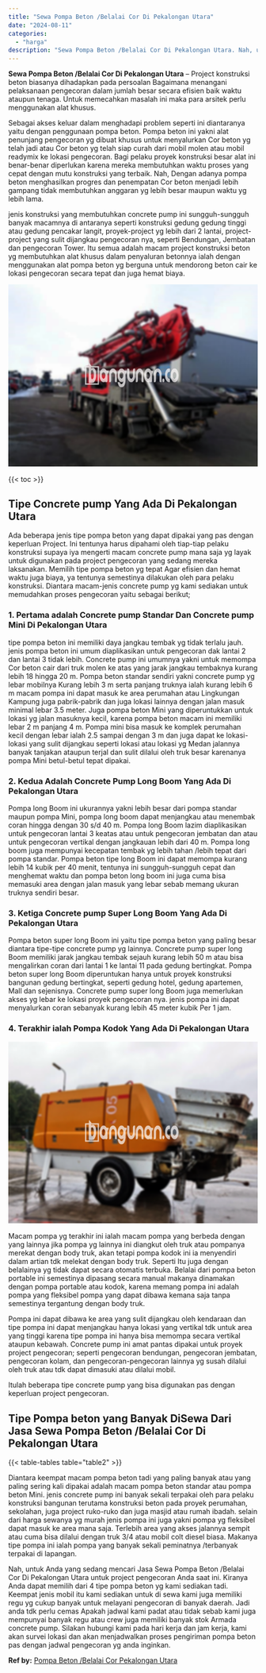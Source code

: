 ```yaml
---
title: "Sewa Pompa Beton /Belalai Cor Di Pekalongan Utara"
date: "2024-08-11"
categories: 
  - "harga"
description: "Sewa Pompa Beton /Belalai Cor Di Pekalongan Utara. Nah, untuk Anda yang sedang mencari Jasa Sewa Pompa Beton /Belalai Cor Di Pekalongan Utara untuk project p..."
---
```


**Sewa Pompa Beton /Belalai Cor Di Pekalongan Utara** – Project konstruksi beton biasanya dihadapkan pada persoalan Bagaimana menangani pelaksanaan pengecoran dalam jumlah besar secara efisien baik waktu ataupun tenaga. Untuk memecahkan masalah ini maka para arsitek perlu menggunakan alat khusus.

Sebagai akses keluar dalam menghadapi problem seperti ini diantaranya yaitu dengan penggunaan pompa beton. Pompa beton ini yakni alat penunjang pengecoran yg dibuat khusus untuk menyalurkan Cor beton yg telah jadi atau Cor beton yg telah siap curah dari mobil molen atau mobil readymix ke lokasi pengecoran. Bagi pelaku proyek konstruksi besar alat ini benar-benar diperlukan karena mereka membutuhkan waktu proses yang cepat dengan mutu konstruksi yang terbaik. Nah, Dengan adanya pompa beton menghasilkan progres dan penempatan Cor beton menjadi lebih gampang tidak membutuhkan anggaran yg lebih besar maupun waktu yg lebih lama.

jenis konstruksi yang membutuhkan concrete pump ini sungguh-sungguh banyak macamnya di antaranya seperti konstruksi gedung gedung tinggi atau gedung pencakar langit, proyek-project yg lebih dari 2 lantai, project-project yang sulit dijangkau pengecoran nya, seperti Bendungan, Jembatan dan pengecoran Tower. Itu semua adalah macam project konstruksi beton yg membutuhkan alat khusus dalam penyaluran betonnya ialah dengan menggunakan alat pompa beton yg berguna untuk mendorong beton cair ke lokasi pengecoran secara tepat dan juga hemat biaya.

![Sewa Pompa Beton /Belalai Cor Di Pekalongan Utara](/images/sewa-concrete-pump-34.png)

{{< toc >}}

## Tipe Concrete pump Yang Ada Di Pekalongan Utara

Ada beberapa jenis tipe pompa beton yang dapat dipakai yang pas dengan keperluan Project. Ini tentunya harus dipahami oleh tiap-tiap pelaku konstruksi supaya iya mengerti macam concrete pump mana saja yg layak untuk digunakan pada project pengecoran yang sedang mereka laksanakan. Memilih tipe pompa beton yg tepat Agar efisien dan hemat waktu juga biaya, ya tentunya semestinya dilakukan oleh para pelaku konstruksi. Diantara macam-jenis concrete pump yg kami sediakan untuk memudahkan proses pengecoran yaitu sebagai berikut;

### 1\. Pertama adalah Concrete pump Standar Dan Concrete pump Mini Di Pekalongan Utara

tipe pompa beton ini memiliki daya jangkau tembak yg tidak terlalu jauh. jenis pompa beton ini umum diaplikasikan untuk pengecoran dak lantai 2 dan lantai 3 tidak lebih. Concrete pump ini umumnya yakni untuk memompa Cor beton cair dari truk molen ke atas yang jarak jangkau tembaknya kurang lebih 18 hingga 20 m. Pompa beton standar sendiri yakni concrete pump yg lebar mobilnya Kurang lebih 3 m serta panjang truknya ialah kurang lebih 6 m macam pompa ini dapat masuk ke area perumahan atau Lingkungan Kampung juga pabrik-pabrik dan juga lokasi lainnya dengan jalan masuk minimal lebar 3.5 meter. Juga pompa beton Mini yang diperuntukkan untuk lokasi yg jalan masuknya kecil, karena pompa beton macam ini memiliki lebar 2 m panjang 4 m. Pompa mini bisa masuk ke komplek perumahan kecil dengan lebar ialah 2.5 sampai dengan 3 m dan juga dapat ke lokasi-lokasi yang sulit dijangkau seperti lokasi atau lokasi yg Medan jalannya banyak tanjakan ataupun terjal dan sulit dilalui oleh truk besar karenanya pompa Mini betul-betul tepat dipakai.

### 2\. Kedua Adalah Concrete Pump Long Boom Yang Ada Di Pekalongan Utara

Pompa long Boom ini ukurannya yakni lebih besar dari pompa standar maupun pompa Mini, pompa long boom dapat menjangkau atau menembak coran hingga dengan 30 s/d 40 m. Pompa long Boom lazim diaplikasikan untuk pengecoran lantai 3 keatas atau untuk pengecoran jembatan dan atau untuk pengecoran vertikal dengan jangkauan lebih dari 40 m. Pompa long boom juga mempunyai kecepatan tembak yg lebih tahan /lebih tepat dari pompa standar. Pompa beton tipe long Boom ini dapat memompa kurang lebih 14 kubik per 40 menit, tentunya ini sungguh-sungguh cepat dan menghemat waktu dan pompa beton long boom ini juga cuma bisa memasuki area dengan jalan masuk yang lebar sebab memang ukuran truknya sendiri besar.

### 3\. Ketiga Concrete pump Super Long Boom Yang Ada Di Pekalongan Utara

Pompa beton super long Boom ini yaitu tipe pompa beton yang paling besar diantara tipe-tipe concrete pump yg lainnya. Concrete pump super long Boom memiliki jarak jangkau tembak sejauh kurang lebih 50 m atau bisa mengalirkan coran dari lantai 1 ke lantai 11 pada gedung bertingkat. Pompa beton super long Boom diperuntukan hanya untuk proyek konstruksi bangunan gedung bertingkat, seperti gedung hotel, gedung apartemen, Mall dan sejenisnya. Concrete pump super long Boom juga memerlukan akses yg lebar ke lokasi proyek pengecoran nya. jenis pompa ini dapat menyalurkan coran sebanyak kurang lebih 45 meter kubik Per 1 jam.

### 4\. Terakhir ialah Pompa Kodok Yang Ada Di Pekalongan Utara

![Sewa Pompa Beton /Belalai Cor Di Pekalongan Utara](/images/sewa-concrete-pump-22.png)

Macam pompa yg terakhir ini ialah macam pompa yang berbeda dengan yang lainnya jika pompa yg lainnya ini diangkut oleh truk atau pompanya merekat dengan body truk, akan tetapi pompa kodok ini ia menyendiri dalam artian tdk melekat dengan body truk. Seperti Itu juga dengan belalainya yg tidak dapat secara otomatis terbuka. Belalai dari pompa beton portable ini semestinya dipasang secara manual makanya dinamakan dengan pompa portable atau kodok, karena memang pompa ini adalah pompa yang fleksibel pompa yang dapat dibawa kemana saja tanpa semestinya tergantung dengan body truk.

Pompa ini dapat dibawa ke area yang sulit dijangkau oleh kendaraan dan tipe pompa ini dapat menjangkau hanya lokasi yang vertikal tdk untuk area yang tinggi karena tipe pompa ini hanya bisa memompa secara vertikal ataupun kebawah. Concrete pump ini amat pantas dipakai untuk proyek project pengecoran; seperti pengecoran bendungan, pengecoran jembatan, pengecoran kolam, dan pengecoran-pengecoran lainnya yg susah dilalui oleh truk atau tdk dapat dimasuki atau dilalui mobil.

Itulah beberapa tipe concrete pump yang bisa digunakan pas dengan keperluan project pengecoran.

## Tipe Pompa beton yang Banyak DiSewa Dari Jasa Sewa Pompa Beton /Belalai Cor Di Pekalongan Utara

{{< table-tables table="table2" >}}

Diantara keempat macam pompa beton tadi yang paling banyak atau yang paling sering kali dipakai adalah macam pompa beton standar atau pompa beton Mini. jenis concrete pump ini banyak sekali terpakai oleh para pelaku konstruksi bangunan terutama konstruksi beton pada proyek perumahan, sekolahan, juga project ruko-ruko dan juga masjid atau rumah ibadah. selain dari harga sewanya yg murah jenis pompa ini juga yakni pompa yg fleksibel dapat masuk ke area mana saja. Terlebih area yang akses jalannya sempit atau cuma bisa dilalui dengan truk 3/4 atau mobil colt diesel biasa. Makanya tipe pompa ini ialah pompa yang banyak sekali peminatnya /terbanyak terpakai di lapangan.

Nah, untuk Anda yang sedang mencari Jasa Sewa Pompa Beton /Belalai Cor Di Pekalongan Utara untuk project pengecoran Anda saat ini. Kiranya Anda dapat memilih dari 4 tipe pompa beton yg kami sediakan tadi. Keempat jenis mobil itu kami sediakan untuk di sewa kami juga memiliki regu yg cukup banyak untuk melayani pengecoran di banyak daerah. Jadi anda tdk perlu cemas Apakah jadwal kami padat atau tidak sebab kami juga mempunyai banyak regu atau crew juga memiliki banyak stok Armada concrete pump. Silakan hubungi kami pada hari kerja dan jam kerja, kami akan survei lokasi dan akan menjadwalkan proses pengiriman pompa beton pas dengan jadwal pengecoran yg anda inginkan.

**Ref by:** [Pompa Beton /Belalai Cor Pekalongan Utara](https://id.wikipedia.org/wiki/Pompa)
